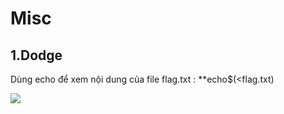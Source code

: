 # Misc 
  ## 1.Dodge
   Dùng echo để xem nội dung của file flag.txt : **echo$(<flag.txt)
   
   <img src="https://i.imgur.com/Uklgpej.png" />